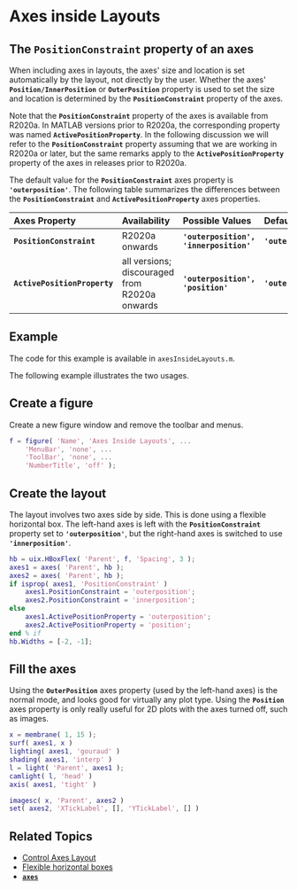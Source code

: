 
# **Axes inside Layouts**

##  **The** `PositionConstraint` **property of an axes** 

When including axes in layouts, the axes' size and location is set automatically by the layout, not directly by the user. Whether the axes' **`Position/InnerPosition`** or **`OuterPosition`** property is used to set the size and location is determined by the **`PositionConstraint`** property of the axes.

Note that the **`PositionConstraint`** property of the axes is available from R2020a. In MATLAB versions prior to R2020a, the corresponding property was named **`ActivePositionProperty`**. In the following discussion we will refer to the **`PositionConstraint`** property assuming that we are working in R2020a or later, but the same remarks apply to the **`ActivePositionProperty`** property of the axes in releases prior to R2020a.

The default value for the **`PositionConstraint`** axes property is **`'outerposition'`**. The following table summarizes the differences between the **`PositionConstraint`** and **`ActivePositionProperty`** axes properties.

| **Axes Property** | **Availability** | **Possible Values** | **Default Value** |
| :-- | :-- | :-- | :-- |
| **`PositionConstraint`** | R2020a onwards | **`'outerposition', 'innerposition'`** | **`'outerposition'`** |
| **`ActivePositionProperty`** | all versions; discouraged from R2020a onwards | **`'outerposition', 'position'`** | **`'outerposition'`** |

## Example

The code for this example is available in `axesInsideLayouts.m`.

The following example illustrates the two usages.

## Create a figure

Create a new figure window and remove the toolbar and menus.

```matlab
f = figure( 'Name', 'Axes Inside Layouts', ...
    'MenuBar', 'none', ...
    'ToolBar', 'none', ...
    'NumberTitle', 'off' );
```

## Create the layout

The layout involves two axes side by side. This is done using a flexible horizontal box. The left\-hand axes is left with the **`PositionConstraint`** property set to **`'outerposition'`**, but the right\-hand axes is switched to use **`'innerposition'`**.

```matlab
hb = uix.HBoxFlex( 'Parent', f, 'Spacing', 3 );
axes1 = axes( 'Parent', hb );
axes2 = axes( 'Parent', hb );
if isprop( axes1, 'PositionConstraint' )
    axes1.PositionConstraint = 'outerposition';
    axes2.PositionConstraint = 'innerposition';
else
    axes1.ActivePositionProperty = 'outerposition';
    axes2.ActivePositionProperty = 'position';
end % if
hb.Widths = [-2, -1];
```

## Fill the axes

Using the **`OuterPosition`** axes property (used by the left\-hand axes) is the normal mode, and looks good for virtually any plot type. Using the **`Position`** axes property is only really useful for 2D plots with the axes turned off, such as images.

```matlab
x = membrane( 1, 15 );
surf( axes1, x )
lighting( axes1, 'gouraud' )
shading( axes1, 'interp' )
l = light( 'Parent', axes1 );
camlight( l, 'head' )
axis( axes1, 'tight' )

imagesc( x, 'Parent', axes2 )
set( axes2, 'XTickLabel', [], 'YTickLabel', [] )
```

## Related Topics
* [Control Axes Layout](https://www.mathworks.com/help/matlab/creating_plots/automatic-axes-resize.html)
* [Flexible horizontal boxes](uixHBox.md)
* [**`axes`**](https://www.mathworks.com/help/matlab/ref/axes.html)